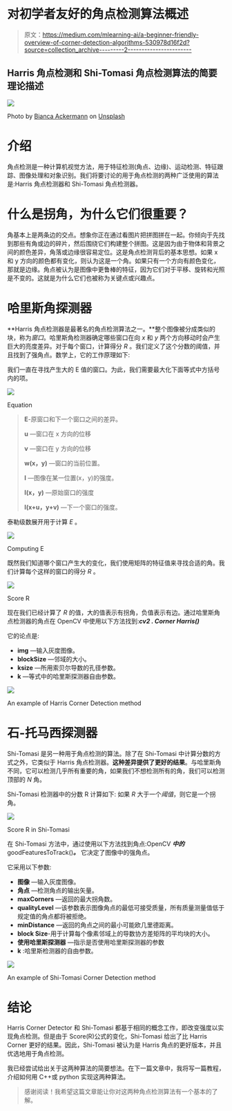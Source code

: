 # 对初学者友好的角点检测算法概述

> 原文：<https://medium.com/mlearning-ai/a-beginner-friendly-overview-of-corner-detection-algorithms-530978d16f2d?source=collection_archive---------2----------------------->

## Harris 角点检测和 Shi-Tomasi 角点检测算法的简要理论描述

![](img/ff4321ffbd0a330763398e531f366a62.png)

Photo by [Bianca Ackermann](https://unsplash.com/@biancablah?utm_source=unsplash&utm_medium=referral&utm_content=creditCopyText) on [Unsplash](https://unsplash.com/s/photos/building-jigsaw-puzzle?utm_source=unsplash&utm_medium=referral&utm_content=creditCopyText)

# 介绍

角点检测是一种计算机视觉方法，用于特征检测(角点、边缘)、运动检测、特征跟踪、图像处理和对象识别。我们将要讨论的用于角点检测的两种广泛使用的算法是:Harris 角点检测器和 Shi-Tomasi 角点检测器。

# 什么是拐角，为什么它们很重要？

角基本上是两条边的交点。想象你正在通过看图片把拼图拼在一起。你倾向于先找到那些有角或边的碎片，然后围绕它们构建整个拼图。这是因为由于物体和背景之间的颜色差异，角落或边缘很容易定位。这是角点检测背后的基本思想。如果 x 和 y 方向的颜色都有变化，则认为这是一个角。如果只有一个方向有颜色变化，那就是边缘。角点被认为是图像中更鲁棒的特征，因为它们对于平移、旋转和光照是不变的。这就是为什么它们也被称为关键点或兴趣点。

# **哈里斯角探测器**

**Harris 角点检测器是最著名的角点检测算法之一。**整个图像被分成类似的块，称为*窗口*。哈里斯角检测器确定哪些窗口在向 *x* 和 *y* 两个方向移动时会产生巨大的亮度差异。对于每个窗口，计算得分 *R* 。我们定义了这个分数的阈值，并且找到了强角点。数学上，它的工作原理如下:

我们一直在寻找产生大的 E 值的窗口。为此，我们需要最大化下面等式中方括号内的项。

![](img/93565c23338f42c75f1e98a82ef48e3c.png)

Equation

> **E**-原窗口和下一个窗口之间的差异。
> 
> **u** —窗口在 x 方向的位移
> 
> **v** —窗口在 y 方向的位移
> 
> **w(x，y)** —窗口的当前位置。
> 
> **I** —图像在某一位置(x，y)的强度。
> 
> **I(x，y)** —原始窗口的强度
> 
> **I(x+u，y+v)** —下一个窗口的强度。

泰勒级数展开用于计算 *E* 。

![](img/b8b6c0a2a9ee9f8dd701e5766421b1ba.png)

Computing E

既然我们知道哪个窗口产生大的变化，我们使用矩阵的特征值来寻找合适的角。我们计算每个这样的窗口的得分 *R* 。

![](img/a94ae2752e487955b505a73c720f4bda.png)

Score R

现在我们已经计算了 *R* 的值，大的值表示有拐角，负值表示有边。通过哈里斯角点检测器的角点在 OpenCV 中使用以下方法找到:***cv2 . Corner Harris()***

它的论点是:

*   **img** —输入灰度图像。
*   **blockSize** —邻域的大小。
*   **ksize** —所用索贝尔导数的孔径参数。
*   **k** —等式中的哈里斯探测器自由参数。

![](img/d74df50ecc9852dbf3f4aeea44632b7a.png)

An example of Harris Corner Detection method

# **石-托马西探测器**

Shi-Tomasi 是另一种用于角点检测的算法。除了在 Shi-Tomasi 中计算分数的方式之外，它类似于 Harris 角点检测器。**这种差异提供了更好的结果**。与哈里斯角不同，它可以检测几乎所有重要的角，如果我们不想检测所有的角，我们可以检测顶部的 *N* 角。

Shi-Tomasi 检测器中的分数 R 计算如下:
如果 *R* 大于一个*阈值*，则它是一个拐角。

![](img/579407da3b8f691b8073c2335a3f8428.png)

Score R in Shi-Tomasi

在 Shi-Tomasi 方法中，通过使用以下方法找到角点:OpenCV ***中的***goodFeaturesToTrack()***。*** 它决定了图像中的强角点。

它采用以下参数:

*   **图像** —输入灰度图像。
*   **角点** —检测角点的输出矢量。
*   **maxCorners** —返回的最大拐角数。
*   **qualityLevel** —该参数表示图像角点的最低可接受质量，所有质量测量值低于规定值的角点都将被拒绝。
*   **minDistance** —返回的角点之间的最小可能欧几里德距离。
*   **block Size**-用于计算每个像素邻域上的导数协方差矩阵的平均块的大小。
*   **使用哈里斯探测器** —指示是否使用哈里斯探测器的参数
*   **k** :哈里斯检测器的自由参数。

![](img/52179e3c30c22b3c3b53caf1d5d80408.png)

An example of Shi-Tomasi Corner Detection method

# **结论**

Harris Corner Detector 和 Shi-Tomasi 都基于相同的概念工作，即改变强度以实现角点检测。但是由于 Score(R)公式的变化，Shi-Tomasi 给出了比 Harris Corner 更好的结果。因此，Shi-Tomasi 被认为是 Harris 角点的更好版本，并且优选地用于角点检测。

我已经尝试给出关于这两种算法的简要想法。在下一篇文章中，我将写一篇教程，介绍如何用 C++或 python 实现这两种算法。

> 感谢阅读！我希望这篇文章能让你对这两种角点检测算法有一个基本的了解。